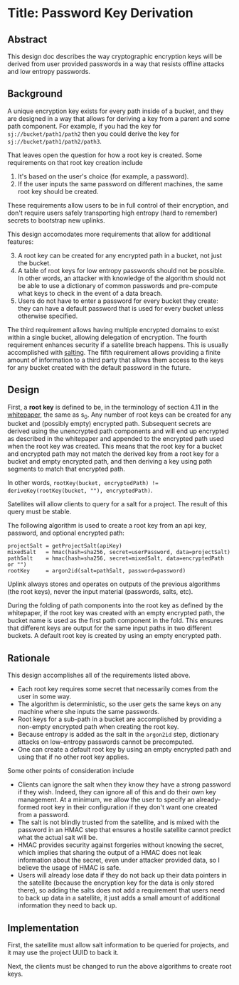 # Title: Password Key Derivation

## Abstract

This design doc describes the way cryptographic encryption keys will be derived from user provided passwords in a way that resists offline attacks and low entropy passwords.

## Background

A unique encryption key exists for every path inside of a bucket, and they are designed in a way that allows for deriving a key from a parent and some path component. For example, if you had the key for `sj://bucket/path1/path2` then you could derive the key for `sj://bucket/path1/path2/path3`.

That leaves open the question for how a root key is created. Some requirements on that root key creation include

1. It's based on the user's choice (for example, a password).
2. If the user inputs the same password on different machines, the same root key should be created.

These requirements allow users to be in full control of their encryption, and don't require users safely transporting high entropy (hard to remember) secrets to bootstrap new uplinks.

This design accomodates more requirements that allow for additional features:

3. A root key can be created for any encrypted path in a bucket, not just the bucket.
4. A table of root keys for low entropy passwords should not be possible. In other words, an attacker with knowledge of the algorithm should not be able to use a dictionary of common passwords and pre-compute what keys to check in the event of a data breach.
5. Users do not have to enter a password for every bucket they create: they can have a default password that is used for every bucket unless otherwise specified.

The third requirement allows having multiple encrypted domains to exist within a single bucket, allowing delegation of encryption. The fourth requirement enhances security if a satellite breach happens. This is usually accomplished with [salting](https://en.wikipedia.org/wiki/Salt_(cryptography)). The fifth requirement allows providing a finite amount of information to a third party that allows them access to the keys for any bucket created with the default password in the future.

## Design

First, a **root key** is defined to be, in the terminology of section 4.11 in the [whitepaper](https://storj.io/storjv3.pdf), the same as s<sub>0</sub>. Any number of root keys can be created for any bucket and (possibly empty) encrypted path. Subsequent secrets are derived using the unencrypted path components and will end up encrypted as described in the whitepaper and appended to the encrypted path used when the root key was created. This means that the root key for a bucket and encrypted path may not match the derived key from a root key for a bucket and empty encrypted path, and then deriving a key using path segments to match that encrypted path.

In other words, `rootKey(bucket, encryptedPath) != deriveKey(rootKey(bucket, ""), encryptedPath)`.

Satellites will allow clients to query for a salt for a project. The result of this query must be stable.

The following algorithm is used to create a root key from an api key, password, and optional encrypted path:

```
projectSalt = getProjectSalt(apiKey)
mixedSalt   = hmac(hash=sha256, secret=userPassword, data=projectSalt)
pathSalt    = hmac(hash=sha256, secret=mixedSalt, data=encryptedPath or "")
rootKey     = argon2id(salt=pathSalt, password=password)
```

Uplink always stores and operates on outputs of the previous algorithms (the root keys), never the input material (passwords, salts, etc).

During the folding of path components into the root key as defined by the whitepaper, if the root key was created with an empty encrypted path, the bucket name is used as the first path component in the fold. This ensures that different keys are output for the same input paths in two different buckets. A default root key is created by using an empty encrypted path.

## Rationale

This design accomplishes all of the requirements listed above.

- Each root key requires some secret that necessarily comes from the user in some way.
- The algorithm is deterministic, so the user gets the same keys on any machine where she inputs the same passwords.
- Root keys for a sub-path in a bucket are accomplished by providing a non-empty encrypted path when creating the root key.
- Because entropy is added as the salt in the `argon2id` step, dictionary attacks on low-entropy passwords cannot be precomputed.
- One can create a default root key by using an empty encrypted path and using that if no other root key applies.

Some other points of consideration include

- Clients can ignore the salt when they know they have a strong password if they wish. Indeed, they can ignore all of this and do their own key management. At a minimum, we allow the user to specify an already-formed root key in their configuration if they don't want one created from a password.
- The salt is not blindly trusted from the satellite, and is mixed with the password in an HMAC step that ensures a hostile satellite cannot predict what the actual salt will be.
- HMAC provides security against forgeries without knowing the secret, which implies that sharing the output of a HMAC does not leak information about the secret, even under attacker provided data, so I believe the usage of HMAC is safe.
- Users will already lose data if they do not back up their data pointers in the satellite (because the encryption key for the data is only stored there), so adding the salts does not add a requirement that users need to back up data in a satellite, it just adds a small amount of additional information they need to back up.

## Implementation

First, the satellite must allow salt information to be queried for projects, and it may use the project UUID to back it.

Next, the clients must be changed to run the above algorithms to create root keys.
